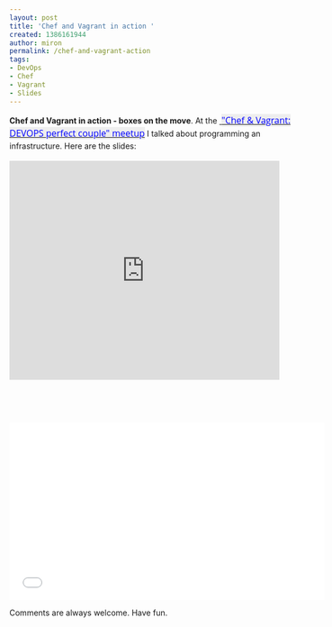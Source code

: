 ```yaml
---
layout: post
title: 'Chef and Vagrant in action '
created: 1386161944
author: miron
permalink: /chef-and-vagrant-action
tags:
- DevOps
- Chef
- Vagrant
- Slides
---
```

<p><span style="line-height: 1.6em;"><strong>Chef and Vagrant in action - boxes on the move</strong>. At the&nbsp;</span><a href="http://www.meetup.com/full-stack-developer-il/events/148415092/" style="line-height: 1.6em;"><span style="color:#0000FF;">&nbsp;<span style="font-family: 'Open Sans', 'Open Sans', sans-serif; font-size: 16px; line-height: 22px; background-color: rgb(238, 238, 238);">&quot;Chef &amp; Vagrant: DEVOPS perfect couple&quot; meetup</span></span></a><span style="line-height: 1.6em;">&nbsp;I talked about programming an infrastructure. Here are the&nbsp;slides:</span></p>

<p><iframe allowfullscreen="true" frameborder="0" height="389" mozallowfullscreen="true" src="https://docs.google.com/presentation/d/177hcCwknBmXiGjqREjvS4WOut5Mstj5vP3ppwY8lhoY/embed?start=false&amp;loop=false&amp;delayms=3000" webkitallowfullscreen="true" width="480"></iframe></p>

<p>&nbsp;</p>

<p>&nbsp;</p>

<p><iframe allowfullscreen="" frameborder="0" height="315" src="//www.youtube.com/embed/x58EJREnCHM" width="560"></iframe></p>

<p>Comments are always welcome. Have fun.</p>
